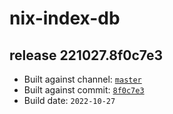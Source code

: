 # nix-index-db
## release 221027.8f0c7e3
- Built against channel: [`master`](https://github.com/nixos/nixpkgs/tree/master)
- Built against commit: [`8f0c7e3`](https://github.com/NixOS/nixpkgs/commit/8f0c7e38cbd47df68fa560a0c9ea5f42fb5f82e9)
- Build date: `2022-10-27`
